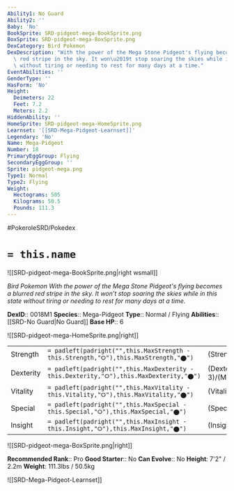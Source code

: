 ```yaml
---
Ability1: No Guard
Ability2: ''
Baby: 'No'
BookSprite: SRD-pidgeot-mega-BookSprite.png
BoxSprite: SRD-pidgeot-mega-BoxSprite.png
DexCategory: Bird Pokemon
DexDescription: "With the power of the Mega Stone Pidgeot's flying becomes a blurred\
  \ red stripe in the sky. It won\u2019t stop soaring the skies while in this state\
  \ without tiring or needing to rest for many days at a time."
EventAbilities: ''
GenderType: ''
HasForm: 'No'
Height:
  Deimeters: 22
  Feet: 7.2
  Meters: 2.2
HiddenAbility: ''
HomeSprite: SRD-pidgeot-mega-HomeSprite.png
Learnset: '[[SRD-Mega-Pidgeot-Learnset]]'
Legendary: 'No'
Name: Mega-Pidgeot
Number: 18
PrimaryEggGroup: Flying
SecondaryEggGroup: ''
Sprite: pidgeot-mega.png
Type1: Normal
Type2: Flying
Weight:
  Hectograms: 505
  Kilograms: 50.5
  Pounds: 111.3
---
```


#PokeroleSRD/Pokedex

# `= this.name`

![[SRD-pidgeot-mega-BookSprite.png|right wsmall]]

*Bird Pokemon*
*With the power of the Mega Stone Pidgeot's flying becomes a blurred red stripe in the sky. It won’t stop soaring the skies while in this state without tiring or needing to rest for many days at a time.*

**DexID**:: 0018M1
**Species**:: Mega-Pidgeot
**Type**:: Normal / Flying
**Abilities**:: [[SRD-No Guard|No Guard]]
**Base HP**:: 6

![[SRD-pidgeot-mega-HomeSprite.png|right]]

|           |                                                                                        |                                          |
| --------- | -------------------------------------------------------------------------------------- | ---------------------------------------- |
| Strength  | `= padleft(padright("",this.MaxStrength - this.Strength,"⭘"),this.MaxStrength,"⬤")`    | (Strength::2)/(MaxStrength::5)   |
| Dexterity | `= padleft(padright("",this.MaxDexterity - this.Dexterity,"⭘"),this.MaxDexterity,"⬤")` | (Dexterity:: 3)/(MaxDexterity::7) |
| Vitality  | `= padleft(padright("",this.MaxVitality - this.Vitality,"⭘"),this.MaxVitality,"⬤")`    | (Vitality::2)/(MaxVitality::5)   |
| Special   | `= padleft(padright("",this.MaxSpecial - this.Special,"⭘"),this.MaxSpecial,"⬤")`       | (Special::3)/(MaxSpecial::7)     |
| Insight   | `= padleft(padright("",this.MaxInsight - this.Insight,"⭘"),this.MaxInsight,"⬤")`       | (Insight::2)/(MaxInsight::5)     |

![[SRD-pidgeot-mega-BoxSprite.png|right]]

**Recommended Rank**:: Pro
**Good Starter**:: No
**Can Evolve**:: No
**Height**: 7'2" / 2.2m
**Weight**: 111.3lbs / 50.5kg

![[SRD-Mega-Pidgeot-Learnset]]